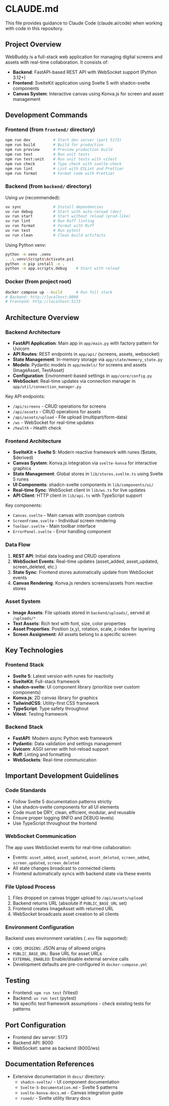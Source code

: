 # CLAUDE.md

This file provides guidance to Claude Code (claude.ai/code) when working with code in this repository.

## Project Overview

WebBuddy is a full-stack web application for managing digital screens and assets with real-time collaboration. It consists of:
- **Backend**: FastAPI-based REST API with WebSocket support (Python 3.12+)
- **Frontend**: SvelteKit application using Svelte 5 with shadcn-svelte components
- **Canvas System**: Interactive canvas using Konva.js for screen and asset management

## Development Commands

### Frontend (from `frontend/` directory)
```bash
npm run dev          # Start dev server (port 5173)
npm run build        # Build for production
npm run preview      # Preview production build
npm run test         # Run unit tests
npm run test:unit    # Run unit tests with vitest
npm run check        # Type check with svelte-check
npm run lint         # Lint with ESLint and Prettier
npm run format       # Format code with Prettier
```

### Backend (from `backend/` directory)
Using uv (recommended):
```bash
uv sync              # Install dependencies
uv run debug         # Start with auto-reload (dev)
uv run start         # Start without reload (prod-like)
uv run lint          # Run Ruff linting
uv run format        # Format with Ruff
uv run test          # Run pytest
uv run clean         # Clean build artifacts
```

Using Python venv:
```bash
python -m venv .venv
. .\.venv\Scripts\Activate.ps1
python -m pip install -e .
python -m app.scripts.debug    # Start with reload
```

### Docker (from project root)
```bash
docker compose up --build      # Run full stack
# Backend: http://localhost:8000
# Frontend: http://localhost:5173
```

## Architecture Overview

### Backend Architecture
- **FastAPI Application**: Main app in `app/main.py` with factory pattern for Uvicorn
- **API Routes**: REST endpoints in `app/api/` (screens, assets, websocket)
- **State Management**: In-memory storage via `app/state/memory_state.py`
- **Models**: Pydantic models in `app/models/` for screens and assets (ImageAsset, TextAsset)
- **Configuration**: Environment-based settings in `app/core/config.py`
- **WebSocket**: Real-time updates via connection manager in `app/util/connection_manager.py`

Key API endpoints:
- `/api/screens` - CRUD operations for screens
- `/api/assets` - CRUD operations for assets
- `/api/assets/upload` - File upload (multipart/form-data)
- `/ws` - WebSocket for real-time updates
- `/health` - Health check

### Frontend Architecture
- **SvelteKit + Svelte 5**: Modern reactive framework with runes ($state, $derived)
- **Canvas System**: Konva.js integration via `svelte-konva` for interactive graphics
- **State Management**: Global stores in `lib/stores.svelte.ts` using Svelte 5 runes
- **UI Components**: shadcn-svelte components in `lib/components/ui/`
- **Real-time Sync**: WebSocket client in `lib/ws.ts` for live updates
- **API Client**: HTTP client in `lib/api.ts` with TypeScript support

Key components:
- `Canvas.svelte` - Main canvas with zoom/pan controls
- `ScreenFrame.svelte` - Individual screen rendering
- `Toolbar.svelte` - Main toolbar interface
- `ErrorPanel.svelte` - Error handling component

### Data Flow
1. **REST API**: Initial data loading and CRUD operations
2. **WebSocket Events**: Real-time updates (asset_added, asset_updated, screen_deleted, etc.)
3. **State Sync**: Frontend stores automatically update from WebSocket events
4. **Canvas Rendering**: Konva.js renders screens/assets from reactive stores

### Asset System
- **Image Assets**: File uploads stored in `backend/uploads/`, served at `/uploads/*`
- **Text Assets**: Rich text with font, size, color properties
- **Asset Properties**: Position (x,y), rotation, scale, z-index for layering
- **Screen Assignment**: All assets belong to a specific screen

## Key Technologies

### Frontend Stack
- **Svelte 5**: Latest version with runes for reactivity
- **SvelteKit**: Full-stack framework
- **shadcn-svelte**: UI component library (prioritize over custom components)
- **Konva.js**: 2D canvas library for graphics
- **TailwindCSS**: Utility-first CSS framework
- **TypeScript**: Type safety throughout
- **Vitest**: Testing framework

### Backend Stack
- **FastAPI**: Modern async Python web framework
- **Pydantic**: Data validation and settings management
- **Uvicorn**: ASGI server with hot-reload support
- **Ruff**: Linting and formatting
- **WebSockets**: Real-time communication

## Important Development Guidelines

### Code Standards
- Follow Svelte 5 documentation patterns strictly
- Use shadcn-svelte components for all UI elements
- Code must be DRY, clean, efficient, modular, and reusable
- Ensure proper logging (INFO and DEBUG levels)
- Use TypeScript throughout the frontend

### WebSocket Communication
The app uses WebSocket events for real-time collaboration:
- Events: `asset_added`, `asset_updated`, `asset_deleted`, `screen_added`, `screen_updated`, `screen_deleted`
- All state changes broadcast to connected clients
- Frontend automatically syncs with backend state via these events

### File Upload Process
1. Files dropped on canvas trigger upload to `/api/assets/upload`
2. Backend returns URL (absolute if `PUBLIC_BASE_URL` set)
3. Frontend creates ImageAsset with returned URL
4. WebSocket broadcasts asset creation to all clients

### Environment Configuration
Backend uses environment variables (`.env` file supported):
- `CORS_ORIGINS`: JSON array of allowed origins
- `PUBLIC_BASE_URL`: Base URL for asset URLs
- `EXTERNAL_ENABLED`: Enable/disable external service calls
- Development defaults are pre-configured in `docker-compose.yml`

## Testing
- Frontend: `npm run test` (Vitest)
- Backend: `uv run test` (pytest)
- No specific test framework assumptions - check existing tests for patterns

## Port Configuration
- Frontend dev server: 5173
- Backend API: 8000
- WebSocket: same as backend (8000/ws)

## Documentation References
- Extensive documentation in `docs/` directory:
  - `shadcn-svelte/` - UI component documentation
  - `Svelte-5-Documentation.md` - Svelte 5 patterns
  - `svelte-konva-docs.md` - Canvas integration guide
  - `runed/` - Svelte utility library docs